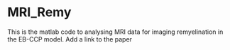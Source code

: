 # MRI_Remy
This is the matlab code to analysing MRI data for imaging remyelination in the EB-CCP model.
Add a link to the paper
